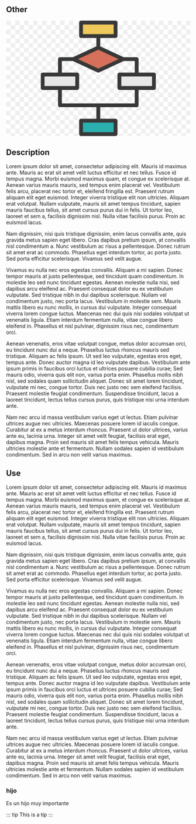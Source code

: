 ## Other

![An image](../images/flowchart.jpeg)

## Description
Lorem ipsum dolor sit amet, consectetur adipiscing elit. Mauris id maximus ante. Mauris ac erat sit amet velit luctus efficitur et nec tellus. Fusce id tempus magna. Morbi euismod maximus quam, et congue ex scelerisque at. Aenean varius mauris mauris, sed tempus enim placerat vel. Vestibulum felis arcu, placerat nec tortor et, eleifend fringilla est. Praesent rutrum aliquam elit eget euismod. Integer viverra tristique elit non ultricies. Aliquam erat volutpat. Nullam vulputate, mauris sit amet tempus tincidunt, sapien mauris faucibus tellus, sit amet cursus purus dui in felis. Ut tortor leo, laoreet et sem a, facilisis dignissim nisl. Nulla vitae facilisis purus. Proin ac euismod lacus.

Nam dignissim, nisi quis tristique dignissim, enim lacus convallis ante, quis gravida metus sapien eget libero. Cras dapibus pretium ipsum, at convallis nisl condimentum a. Nunc vestibulum ac risus a pellentesque. Donec rutrum sit amet erat ac commodo. Phasellus eget interdum tortor, ac porta justo. Sed porta efficitur scelerisque. Vivamus sed velit augue.

Vivamus eu nulla nec eros egestas convallis. Aliquam a mi sapien. Donec tempor mauris at justo pellentesque, sed tincidunt quam condimentum. In molestie leo sed nunc tincidunt egestas. Aenean molestie nulla nisi, sed dapibus arcu eleifend ac. Praesent consequat dolor eu ex vestibulum vulputate. Sed tristique nibh in dui dapibus scelerisque. Nullam vel condimentum justo, nec porta lacus. Vestibulum in molestie sem. Mauris mattis libero eu nunc mollis, in cursus dui vulputate. Integer consequat viverra lorem congue luctus. Maecenas nec dui quis nisi sodales volutpat ut venenatis ligula. Etiam interdum fermentum nulla, vitae congue libero eleifend in. Phasellus et nisl pulvinar, dignissim risus nec, condimentum orci.

Aenean venenatis, eros vitae volutpat congue, metus dolor accumsan orci, eu tincidunt nunc dui a neque. Phasellus luctus rhoncus mauris sed tristique. Aliquam ac felis ipsum. Ut sed leo vulputate, egestas eros eget, tempus ante. Donec auctor magna id leo vulputate dapibus. Vestibulum ante ipsum primis in faucibus orci luctus et ultrices posuere cubilia curae; Sed mauris odio, viverra quis elit non, varius porta enim. Phasellus mollis nibh nisl, sed sodales quam sollicitudin aliquet. Donec sit amet lorem tincidunt, vulputate mi nec, congue tortor. Duis nec justo nec sem eleifend facilisis. Praesent molestie feugiat condimentum. Suspendisse tincidunt, lacus a laoreet tincidunt, lectus tellus cursus purus, quis tristique nisi urna interdum ante.

Nam nec arcu id massa vestibulum varius eget ut lectus. Etiam pulvinar ultrices augue nec ultricies. Maecenas posuere lorem id iaculis congue. Curabitur at ex a metus interdum rhoncus. Praesent ut dolor ultrices, varius ante eu, lacinia urna. Integer sit amet velit feugiat, facilisis erat eget, dapibus magna. Proin sed mauris sit amet felis tempus vehicula. Mauris ultricies molestie ante et fermentum. Nullam sodales sapien id vestibulum condimentum. Sed in arcu non velit varius maximus.

## Use
Lorem ipsum dolor sit amet, consectetur adipiscing elit. Mauris id maximus ante. Mauris ac erat sit amet velit luctus efficitur et nec tellus. Fusce id tempus magna. Morbi euismod maximus quam, et congue ex scelerisque at. Aenean varius mauris mauris, sed tempus enim placerat vel. Vestibulum felis arcu, placerat nec tortor et, eleifend fringilla est. Praesent rutrum aliquam elit eget euismod. Integer viverra tristique elit non ultricies. Aliquam erat volutpat. Nullam vulputate, mauris sit amet tempus tincidunt, sapien mauris faucibus tellus, sit amet cursus purus dui in felis. Ut tortor leo, laoreet et sem a, facilisis dignissim nisl. Nulla vitae facilisis purus. Proin ac euismod lacus.

Nam dignissim, nisi quis tristique dignissim, enim lacus convallis ante, quis gravida metus sapien eget libero. Cras dapibus pretium ipsum, at convallis nisl condimentum a. Nunc vestibulum ac risus a pellentesque. Donec rutrum sit amet erat ac commodo. Phasellus eget interdum tortor, ac porta justo. Sed porta efficitur scelerisque. Vivamus sed velit augue.

Vivamus eu nulla nec eros egestas convallis. Aliquam a mi sapien. Donec tempor mauris at justo pellentesque, sed tincidunt quam condimentum. In molestie leo sed nunc tincidunt egestas. Aenean molestie nulla nisi, sed dapibus arcu eleifend ac. Praesent consequat dolor eu ex vestibulum vulputate. Sed tristique nibh in dui dapibus scelerisque. Nullam vel condimentum justo, nec porta lacus. Vestibulum in molestie sem. Mauris mattis libero eu nunc mollis, in cursus dui vulputate. Integer consequat viverra lorem congue luctus. Maecenas nec dui quis nisi sodales volutpat ut venenatis ligula. Etiam interdum fermentum nulla, vitae congue libero eleifend in. Phasellus et nisl pulvinar, dignissim risus nec, condimentum orci.

Aenean venenatis, eros vitae volutpat congue, metus dolor accumsan orci, eu tincidunt nunc dui a neque. Phasellus luctus rhoncus mauris sed tristique. Aliquam ac felis ipsum. Ut sed leo vulputate, egestas eros eget, tempus ante. Donec auctor magna id leo vulputate dapibus. Vestibulum ante ipsum primis in faucibus orci luctus et ultrices posuere cubilia curae; Sed mauris odio, viverra quis elit non, varius porta enim. Phasellus mollis nibh nisl, sed sodales quam sollicitudin aliquet. Donec sit amet lorem tincidunt, vulputate mi nec, congue tortor. Duis nec justo nec sem eleifend facilisis. Praesent molestie feugiat condimentum. Suspendisse tincidunt, lacus a laoreet tincidunt, lectus tellus cursus purus, quis tristique nisi urna interdum ante.

Nam nec arcu id massa vestibulum varius eget ut lectus. Etiam pulvinar ultrices augue nec ultricies. Maecenas posuere lorem id iaculis congue. Curabitur at ex a metus interdum rhoncus. Praesent ut dolor ultrices, varius ante eu, lacinia urna. Integer sit amet velit feugiat, facilisis erat eget, dapibus magna. Proin sed mauris sit amet felis tempus vehicula. Mauris ultricies molestie ante et fermentum. Nullam sodales sapien id vestibulum condimentum. Sed in arcu non velit varius maximus.

### hijo
Es un hijo muy importante

::: tip
This is a tip
:::
